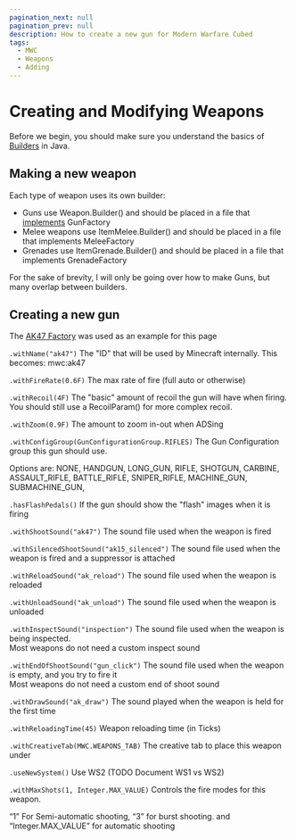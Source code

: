 ```yaml
---
pagination_next: null
pagination_prev: null
description: How to create a new gun for Modern Warfare Cubed
tags:
  - MWC
  - Weapons
  - Adding
---
```


# Creating and Modifying Weapons 

Before we begin, you should make sure you understand the basics of [Builders](https://www.baeldung.com/intellij-idea-java-builders) in Java.

## Making a new weapon

Each type of weapon uses its own builder:

* Guns use Weapon.Builder() and should be placed in a file that [implements](https://www.w3schools.com/java/ref_keyword_implements.asp) GunFactory 
* Melee weapons use ItemMelee.Builder() and should be placed in a file that implements MeleeFactory
* Grenades use ItemGrenade.Builder() and should be placed in a file that implements GrenadeFactory 

For the sake of brevity, I will only be going over how to make Guns, but many overlap between builders. 

## Creating a new gun
The [AK47 Factory](https://github.com/Cubed-Development/Modern-Warfare-Cubed/blob/next/src/main/java/com/paneedah/mwc/items/guns/AK47Factory.java) was used as an example for this page

`.withName("ak47")`
The "ID" that will be used by Minecraft internally. This becomes: mwc:ak47

`.withFireRate(0.6F)`
The max rate of fire (full auto or otherwise)

`.withRecoil(4F)`
The "basic" amount of recoil the gun will have when firing. You should still use a RecoilParam() for more complex recoil.

`.withZoom(0.9F)`
The amount to zoom in-out when ADSing

`.withConfigGroup(GunConfigurationGroup.RIFLES)`
The Gun Configuration group this gun should use. 

Options are: NONE, HANDGUN, LONG_GUN, RIFLE, SHOTGUN, CARBINE, ASSAULT_RIFLE, BATTLE_RIFLE, SNIPER_RIFLE, MACHINE_GUN, SUBMACHINE_GUN,

`.hasFlashPedals()`
If the gun should show the "flash" images when it is firing

`.withShootSound("ak47")`
The sound file used when the weapon is fired

`.withSilencedShootSound("ak15_silenced")`
The sound file used when the weapon is fired and a suppressor is attached 

`.withReloadSound("ak_reload")`
The sound file used when the weapon is reloaded

`.withUnloadSound("ak_unload")`
The sound file used when the weapon is unloaded

`.withInspectSound("inspection")`
The sound file used when the weapon is being inspected.  
Most weapons do not need a custom inspect sound 

`.withEndOfShootSound("gun_click")`
The sound file used when the weapon is empty, and you try to fire it  
Most weapons do not need a custom end of shoot sound

`.withDrawSound("ak_draw")`
The sound played when the weapon is held for the first time

`.withReloadingTime(45)`
Weapon reloading time (in Ticks)

`.withCreativeTab(MWC.WEAPONS_TAB)`
The creative tab to place this weapon under 

`.useNewSystem()`
Use WS2 (TODO Document WS1 vs WS2)

`.withMaxShots(1, Integer.MAX_VALUE)`
Controls the fire modes for this weapon. 

“1” For Semi-automatic shooting, “3” for burst shooting. and “Integer.MAX_VALUE” for automatic shooting